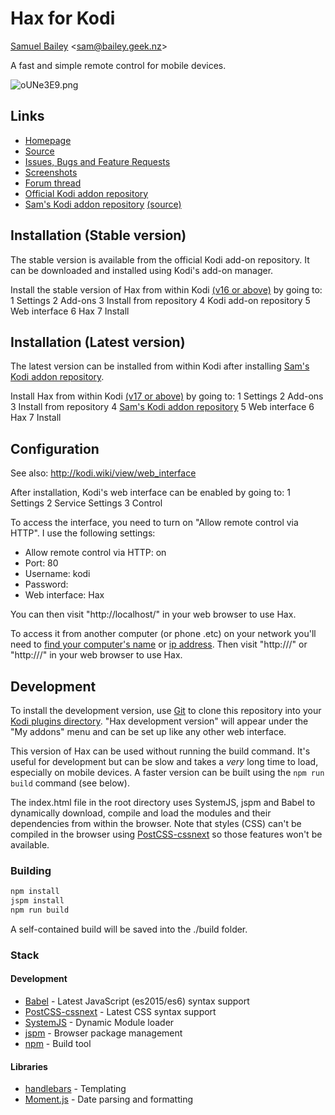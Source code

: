 # Hax for Kodi

[Samuel Bailey](http://bailey.geek.nz) <[sam@bailey.geek.nz](mailto:sam@bailey.geek.nz)>


A fast and simple remote control for mobile devices.

![oUNe3E9.png](https://bitbucket.org/repo/dMaXXg/images/3495096627-oUNe3E9.png)


## Links
 * [Homepage](http://bailey.geek.nz/remote)
 * [Source](https://bitbucket.org/bailus/hax-for-kodi)
 * [Issues, Bugs and Feature Requests](https://bitbucket.org/bailus/hax-for-kodi/issues)
 * [Screenshots](http://imgur.com/a/ss0uj)
 * [Forum thread](http://forum.kodi.tv/showthread.php?tid=270698)
 * [Official Kodi addon repository](http://addons.kodi.tv/show/webinterface.hax/)
 * [Sam's Kodi addon repository](http://bailey.geek.nz/) [(source)](https://bitbucket.org/bailus/kodi-addons)


## Installation (Stable version)
The stable version is available from the official Kodi add-on repository. It can be downloaded and installed using Kodi's add-on manager.

Install the stable version of Hax from within Kodi [(v16 or above)](https://kodi.tv/download/) by going to:
1 Settings
2 Add-ons
3 Install from repository
4 Kodi add-on repository
5 Web interface
6 Hax
7 Install


## Installation (Latest version)
The latest version can be installed from within Kodi after installing [Sam's Kodi addon repository](http://bailey.geek.nz/).

Install Hax from within Kodi [(v17 or above)](https://kodi.tv/download/) by going to:
1 Settings
2 Add-ons
3 Install from repository
4 [Sam's Kodi addon repository](http://bailey.geek.nz/)
5 Web interface
6 Hax
7 Install


## Configuration
See also: http://kodi.wiki/view/web_interface

After installation, Kodi's web interface can be enabled by going to:
1 Settings
2 Service Settings
3 Control

To access the interface, you need to turn on "Allow remote control via HTTP". I use the following settings:
- Allow remote control via HTTP: on
- Port: 80
- Username: kodi
- Password: 
- Web interface: Hax

You can then visit "http://localhost/" in your web browser to use Hax.

To access it from another computer (or phone .etc) on your network you'll need to [find your computer's name](http://its.yale.edu/how-to/article-how-find-your-computers-name) or [ip address](http://its.yale.edu/how-to/article-finding-your-ip-and-network-hardware-addresses). Then visit "http://<computer name>/" or "http://<ip address>/" in your web browser to use Hax.


## Development
To install the development version, use [Git](https://git-scm.com/) to clone this repository into your [Kodi plugins directory](http://www.htpcbeginner.com/kodi-folder-location-and-structure/). "Hax development version" will appear under the "My addons" menu and can be set up like any other web interface.

This version of Hax can be used without running the build command. It's useful for development but can be slow and takes a *very* long time to load, especially on mobile devices. A faster version can be built using the `npm run build` command (see below).

The index.html file in the root directory uses SystemJS, jspm and Babel to dynamically download, compile and load the modules and their dependencies from within the browser. Note that styles (CSS) can't be compiled in the browser using [PostCSS-cssnext](http://cssnext.io/) so those features won't be available.


### Building
```bash
npm install
jspm install
npm run build
```

A self-contained build will be saved into the ./build folder.


### Stack
#### Development
 * [Babel](https://babeljs.io/) - Latest JavaScript (es2015/es6) syntax support
 * [PostCSS-cssnext](http://cssnext.io/) - Latest CSS syntax support
 * [SystemJS](https://github.com/systemjs/systemjs) - Dynamic Module loader
 * [jspm](http://jspm.io/) - Browser package management
 * [npm](https://www.npmjs.com/) - Build tool

#### Libraries
 * [handlebars](http://handlebarsjs.com/) - Templating
 * [Moment.js](http://momentjs.com/) - Date parsing and formatting